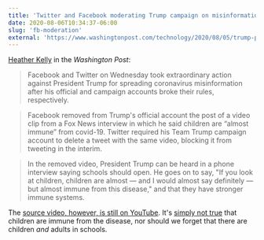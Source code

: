 ```yaml
---
title: 'Twitter and Facebook moderating Trump campaign on misinformation'
date: 2020-08-06T10:34:37-06:00
slug: 'fb-moderation'
external: 'https://www.washingtonpost.com/technology/2020/08/05/trump-post-removed-facebook/'
---
```


[Heather Kelly](https://www.washingtonpost.com/technology/2020/08/05/trump-post-removed-facebook/) in the *Washington Post*:

> Facebook and Twitter on Wednesday took extraordinary action against President Trump for spreading coronavirus misinformation after his official and campaign accounts broke their rules, respectively.
  
> Facebook removed from Trump's official account the post of a video clip from a Fox News interview in which he said children are “almost immune” from covid-19. Twitter required his Team Trump campaign account to delete a tweet with the same video, blocking it from tweeting in the interim.

> In the removed video, President Trump can be heard in a phone interview saying schools should open. He goes on to say, "If you look at children, children are almost — and I would almost say definitely — but almost immune from this disease," and that they have stronger immune systems.

The [source video, however, is still on YouTube](https://twitter.com/evelyndouek/status/1291181500709380103). It's [simply not true](https://hms.harvard.edu/news/covid-19-children) that children are immune from the disease, nor should we forget that there are children *and* adults in schools.
